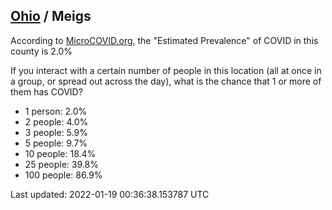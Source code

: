 
## [Ohio](/united-states/ohio) / Meigs

According to [MicroCOVID.org](http://microcovid.org),
the "Estimated Prevalence" of COVID in this county is 2.0%

If you interact with a certain number of people in this location
(all at once in a group, or spread out across the day), what is the chance that
1 or more of them has COVID?

- 1 person: 2.0%
- 2 people: 4.0%
- 3 people: 5.9%
- 5 people: 9.7%
- 10 people: 18.4%
- 25 people: 39.8%
- 100 people: 86.9%

Last updated: 2022-01-19 00:36:38.153787 UTC
